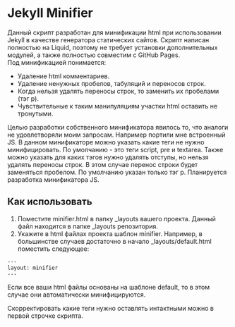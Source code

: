 # Jekyll Minifier

Данный скрипт разработан для минификации html при использовании Jekyll в качестве генератора статических сайтов. Скрипт написан полностью на Liquid, поэтому не требует установки дополнительных модулей, а также полностью совместим с GitHub Pages.  
Под минификацией понимается:
* Удаление html комментариев.
* Удаление ненужных пробелов, табуляций и переносов строк.
* Когда нельзя удалять переносы строк, то заменить их пробелами (тэг p).
* Чувствительные к таким манипуляциям участки html оставить не тронутыми.

Целью разработки собственного минификатора явилось то, что аналоги не удовлетворяли моим запросам. Например портили мне встроенный JS. В данном минификаторе можно указать какие теги не нужно минифицировать. По умолчанию - это теги script, pre и textarea. Также можно указать для каких тэгов нужно удалять отступы, но нельзя удалять переносы строк. В этом случае перенос строки будет заменяться пробелом. По умолчанию указан только тэг p.
Планируется разработка минификатора JS.

## Как использовать
1. Поместите minifier.html в папку _layouts вашего проекта. Данный файл находится в папке _layouts репозитория.
2. Укажите в html файлах проекта шаблон minifier. Например, в большинстве случаев достаточно в начало _layouts/default.html поместить следующее:
```
---
layout: minifier
---
```
Если все ваши html файлы основаны на шаблоне default, то в этом случае они автоматически минифицируются.

Скорректировать какие теги нужно оставлять интактными можно в первой строчке скрипта.
